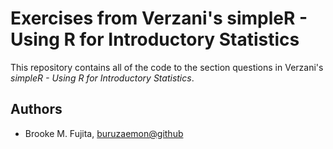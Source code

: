 # Exercises from Verzani's simpleR - Using R for Introductory Statistics #

This repository contains all of the code to the section questions in Verzani's _simpleR - Using R for Introductory Statistics_. 


## Authors ##
- Brooke M. Fujita, [buruzaemon@github](https://github.com/buruzaemon)

